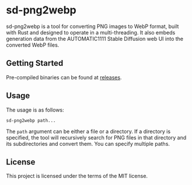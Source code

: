# sd-png2webp

sd-png2webp is a tool for converting PNG images to WebP format, built with Rust and designed to operate in a multi-threading. It also embeds generation data from the AUTOMATIC1111 Stable Diffusion web UI into the converted WebP files.

## Getting Started

Pre-compiled binaries can be found at [releases](https://github.com/jkawamoto/sd-png2webp/releases).

## Usage

The usage is as follows:

```
sd-png2webp path...
```

The `path` argument can be either a file or a directory. If a directory is specified, the tool will recursively search for PNG files in that directory and its subdirectories and convert them. You can specify multiple paths.

## License

This project is licensed under the terms of the MIT license.